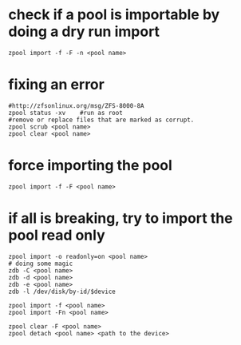 # check if a pool is importable by doing a dry run import

```
zpool import -f -F -n <pool name>
```

# fixing an error

```
#http://zfsonlinux.org/msg/ZFS-8000-8A
zpool status -xv    #run as root
#remove or replace files that are marked as corrupt.
zpool scrub <pool name>
zpool clear <pool name>
```

# force importing the pool

```
zpool import -f -F <pool name>
```

# if all is breaking, try to import the pool read only

```
zpool import -o readonly=on <pool name>
# doing some magic
zdb -C <pool name>
zdb -d <pool name>
zdb -e <pool name>
zdb -l /dev/disk/by-id/$device

zpool import -f <pool name>
zpool import -Fn <pool name>

zpool clear -F <pool name>
zpool detach <pool name> <path to the device>
```
